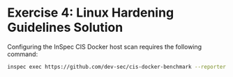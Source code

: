 # Exercise 4: Linux Hardening Guidelines Solution

Configuring the InSpec CIS Docker host scan requires the following command:

```bash
inspec exec https://github.com/dev-sec/cis-docker-benchmark --reporter json:cis.json html:cis.html junit:cis.xml || true
```